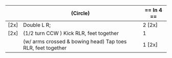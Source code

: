 ||(Circle) | == In 4 == |
|-----|----|-----|
|[2x]| Double L R; |2 [2x]|
|[2x]| (1/2 turn CCW ) Kick RLR, feet together |1 |
||(w/ arms crossed & bowing head) Tap toes RLR, feet together| 1 [2x] |
